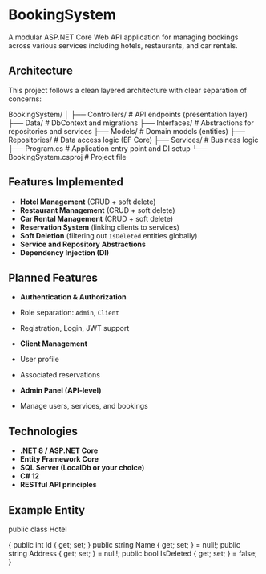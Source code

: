 ﻿# BookingSystem

A modular ASP.NET Core Web API application for managing bookings across various services including hotels, restaurants, and car rentals.

## Architecture

This project follows a clean layered architecture with clear separation of concerns:

BookingSystem/
│
├── Controllers/ # API endpoints (presentation layer)
├── Data/ # DbContext and migrations
├── Interfaces/ # Abstractions for repositories and services
├── Models/ # Domain models (entities)
├── Repositories/ # Data access logic (EF Core)
├── Services/ # Business logic
├── Program.cs # Application entry point and DI setup
└── BookingSystem.csproj # Project file


## Features Implemented

-  **Hotel Management** (CRUD + soft delete)
-  **Restaurant Management** (CRUD + soft delete)
-  **Car Rental Management** (CRUD + soft delete)
-  **Reservation System** (linking clients to services)
-  **Soft Deletion** (filtering out `IsDeleted` entities globally)
-  **Service and Repository Abstractions**
-  **Dependency Injection (DI)**

## Planned Features

  - **Authentication & Authorization**
  
  - Role separation: `Admin`, `Client`
  - Registration, Login, JWT support

  - **Client Management**
   
  - User profile
  - Associated reservations

  - **Admin Panel (API-level)**
  
  - Manage users, services, and bookings

## Technologies

- **.NET 8 / ASP.NET Core**
- **Entity Framework Core**
- **SQL Server (LocalDb or your choice)**
- **C# 12**
- **RESTful API principles**

## Example Entity

public class Hotel

{
    public int Id { get; set; }
    public string Name { get; set; } = null!;
    public string Address { get; set; } = null!;
    public bool IsDeleted { get; set; } = false;
}








